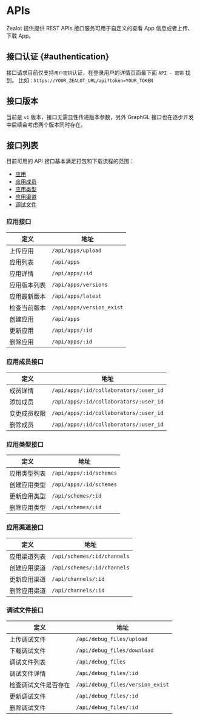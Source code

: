 # APIs

Zealot 提供提供 REST APIs 接口服务可用于自定义的查看 App 信息或者上传、下载 App。

## 接口认证 {#authentication}

接口请求目前仅支持`用户密钥`认证，在登录用户的详情页面最下面 `API - 密钥` 找到。
比如 : `https://YOUR_ZEALOT_URL/api?token=YOUR_TOKEN`

## 接口版本

当前是 `v1` 版本，接口无需显性传递版本参数，另外 GraphGL 接口也在逐步开发中后续会考虑两个版本同时存在。

## 接口列表

目前可用的 API 接口基本满足打包和下载流程的范围：

- [应用](#应用接口)
- [应用成员](#应用成员接口)
- [应用类型](#应用类型接口)
- [应用渠道](#应用渠道接口)
- [调试文件](#调试文件接口)

### 应用接口

定义 | 地址
---|---
上传应用 | `/api/apps/upload`
应用列表 | `/api/apps`
应用详情 | `/api/apps/:id`
应用版本列表 | `/api/apps/versions`
应用最新版本 | `/api/apps/latest`
检查当前版本 | `/api/apps/version_exist`
创建应用 | `/api/apps`
更新应用 | `/api/apps/:id`
删除应用 | `/api/apps/:id`

### 应用成员接口

定义 | 地址
---|---
成员详情 | `/api/apps/:id/collaborators/:user_id`
添加成员 | `/api/apps/:id/collaborators/:user_id`
变更成员权限 | `/api/apps/:id/collaborators/:user_id`
删除成员 | `/api/apps/:id/collaborators/:user_id`

### 应用类型接口

定义 | 地址
---|---
应用类型列表 | `/api/apps/:id/schemes`
创建应用类型 | `/api/apps/:id/schemes`
更新应用类型 | `/api/schemes/:id`
删除应用类型 | `/api/schemes/:id`

### 应用渠道接口

定义 | 地址
---|---
应用渠道列表 | `/api/schemes/:id/channels`
创建应用渠道 | `/api/schemes/:id/channels`
更新应用渠道 | `/api/channels/:id`
删除应用渠道 | `/api/channels/:id`

### 调试文件接口

定义 | 地址
---|---
上传调试文件 | `/api/debug_files/upload`
下载调试文件 | `/api/debug_files/download`
调试文件列表 | `/api/debug_files`
调试文件详情 | `/api/debug_files/:id`
检查调试文件是否存在 | `/api/debug_files/version_exist`
更新调试文件 | `/api/debug_files/:id`
删除调试文件 | `/api/debug_files/:id`
